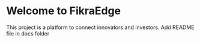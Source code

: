 # Welcome to FikraEdge

This project is a platform to connect innovators and investors.
Add README file in docs folder
